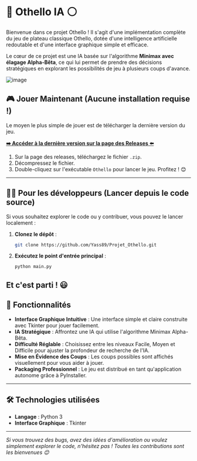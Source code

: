 # 🔵 Othello IA ⚪

Bienvenue dans ce projet Othello ! Il s'agit d'une implémentation complète du jeu de plateau classique Othello, dotée d'une intelligence artificielle redoutable et d'une interface graphique simple et efficace.

Le cœur de ce projet est une IA basée sur l'algorithme **Minimax avec élagage Alpha-Bêta**, ce qui lui permet de prendre des décisions stratégiques en explorant les possibilités de jeu à plusieurs coups d'avance.

![image](https://github.com/user-attachments/assets/48508f19-2057-42d1-acab-76b36b0070d2)

## 🎮 Jouer Maintenant (Aucune installation requise !)

Le moyen le plus simple de jouer est de télécharger la dernière version du jeu.

**[➡️ Accéder à la dernière version sur la page des Releases ⬅️](https://github.com/Yass89/Projet_Othello/releases/latest)**

1. Sur la page des releases, téléchargez le fichier `.zip`.
2. Décompressez le fichier.
3. Double-cliquez sur l'exécutable `Othello` pour lancer le jeu. Profitez ! 😊

---

## 👨‍💻 Pour les développeurs (Lancer depuis le code source)

Si vous souhaitez explorer le code ou y contribuer, vous pouvez le lancer localement :

1. **Clonez le dépôt** :
   ```bash
   git clone https://github.com/Yass89/Projet_Othello.git
   ```
2. **Exécutez le point d'entrée principal** :
   ```bash
   python main.py
   ```
Et c'est parti ! 😃
---

## 🚀 Fonctionnalités

* **Interface Graphique Intuitive** : Une interface simple et claire construite avec Tkinter pour jouer facilement.
* **IA Stratégique** : Affrontez une IA qui utilise l'algorithme Minimax Alpha-Bêta.
* **Difficulté Réglable** : Choisissez entre les niveaux Facile, Moyen et Difficile pour ajuster la profondeur de recherche de l'IA.
* **Mise en Évidence des Coups** : Les coups possibles sont affichés visuellement pour vous aider à jouer.
* **Packaging Professionnel** : Le jeu est distribué en tant qu'application autonome grâce à PyInstaller.

---

## 🛠️ Technologies utilisées

* **Langage** : Python 3
* **Interface Graphique** : Tkinter

---

*Si vous trouvez des bugs, avez des idées d'amélioration ou voulez simplement explorer le code, n'hésitez pas ! Toutes les contributions sont les bienvenues 😊*
